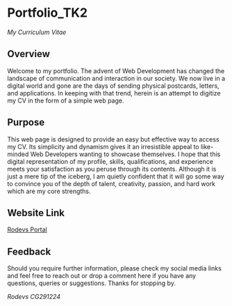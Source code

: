 # Portfolio_TK2
_My Curriculum Vitae_

## Overview
Welcome to my portfolio. The advent of Web Development has changed the landscape of communication and interaction in our society. We now live in a digital world and gone are the days of sending physical postcards, letters, and applications. In keeping with that trend, herein is an attempt to digitize my CV in the form of a simple web page.

## Purpose
This web page is designed to provide an easy but effective way to access my CV. Its simplicity and dynamism gives it an irresistible appeal to like-minded Web Developers wanting to showcase themselves.  I hope that this digital representation of my profile, skills, qualifications, and experience meets your satisfaction as you peruse through its contents. Although it is just a mere tip of the iceberg, I am quietly confident that it will go some way to convince you of the depth of talent, creativity, passion, and hard work which are my core strengths.

## Website Link
[Rodevs Portal](https://rodev-apps.github.io/Protfolio_TK2/)

## Feedback
Should you require further information, please check my social media links and feel free to reach out or drop a comment here if you have any questions, queries or suggestions. Thanks for stopping by.

_Rodevs CG291224_
